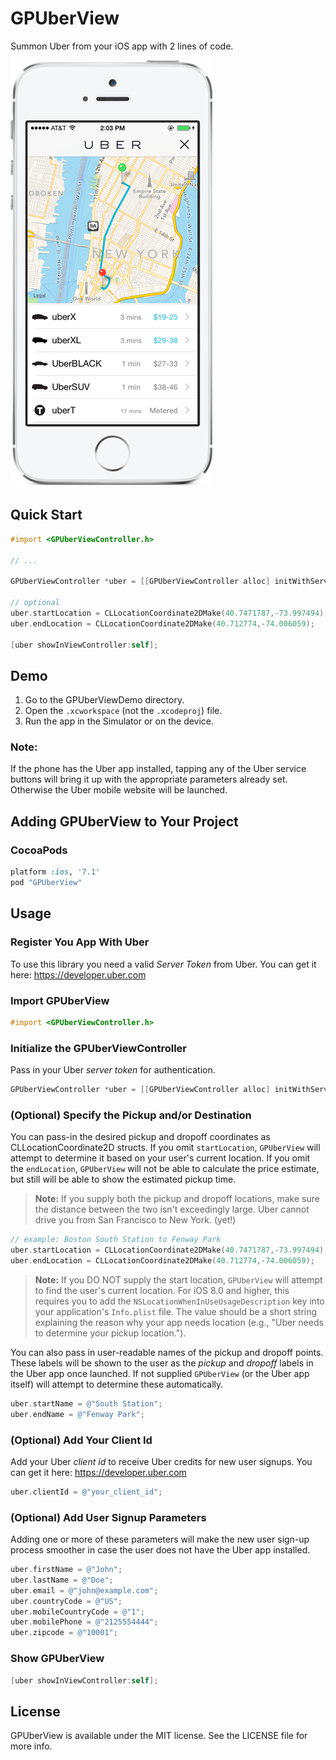 # GPUberView
Summon Uber from your iOS app with 2 lines of code.

![GPUberView](gpuberview_screenshot.png)

## Quick Start

```objective-c
#import <GPUberViewController.h>

// ...

GPUberViewController *uber = [[GPUberViewController alloc] initWithServerToken:@"your_server_token"];

// optional
uber.startLocation = CLLocationCoordinate2DMake(40.7471787,-73.997494);
uber.endLocation = CLLocationCoordinate2DMake(40.712774,-74.006059);

[uber showInViewController:self];
```

## Demo

1. Go to the GPUberViewDemo directory.
2. Open the `.xcworkspace` (not the `.xcodeproj`) file.
3. Run the app in the Simulator or on the device.

### Note:
If the phone has the Uber app installed, tapping any of the Uber service buttons will bring it up with the appropriate parameters already set. Otherwise the Uber mobile website will be launched.


## Adding GPUberView to Your Project

### CocoaPods

```ruby
platform :ios, '7.1'
pod "GPUberView"
```


## Usage

### Register You App With Uber

To use this library you need a valid *Server Token* from Uber. You can get it here: https://developer.uber.com

### Import GPUberView

```objective-c
#import <GPUberViewController.h>
```

### Initialize the GPUberViewController

Pass in your Uber *server token* for authentication.


```objective-c    
GPUberViewController *uber = [[GPUberViewController alloc] initWithServerToken:@"your_server_token"];
```

### (Optional) Specify the Pickup and/or Destination

You can pass-in the desired pickup and dropoff coordinates as CLLocationCoordinate2D structs. If you omit `startLocation`, `GPUberView` will attempt to determine it based on your user's current location. If you omit the `endLocation`, `GPUberView` will not be able to calculate the price estimate, but still will be able to show the estimated pickup time.

> **Note:** If you supply both the pickup and dropoff locations, make sure the distance between the two isn't exceedingly large. Uber cannot drive you from San Francisco to New York. (yet!)

```objective-c
// example: Boston South Station to Fenway Park
uber.startLocation = CLLocationCoordinate2DMake(40.7471787,-73.997494);
uber.endLocation = CLLocationCoordinate2DMake(40.712774,-74.006059);
```

> **Note:** If you DO NOT supply the start location, `GPUberView` will attempt to find the user's current location. For iOS 8.0 and higher, this requires you to add the `NSLocationWhenInUseUsageDescription` key into your application's `Info.plist` file. The value should be a short string explaining the reason why your app needs location (e.g., "Uber needs to determine your pickup location.").

You can also pass in user-readable names of the pickup and dropoff points. These labels will be shown to the user as the *pickup* and *dropoff* labels in the Uber app once launched. If not supplied `GPUberView` (or the Uber app itself) will attempt to determine these automatically.

```objective-c
uber.startName = @"South Station";
uber.endName = @"Fenway Park";
```

### (Optional) Add Your Client Id

Add your Uber *client id* to receive Uber credits for new user signups. You can get it here: https://developer.uber.com

```objective-c
uber.clientId = @"your_client_id";
```


### (Optional) Add User Signup Parameters

Adding one or more of these parameters will make the new user sign-up process smoother in case the user does not have the Uber app installed.

```objective-c
uber.firstName = @"John";
uber.lastName = @"Doe";
uber.email = @"john@example.com";
uber.countryCode = @"US";
uber.mobileCountryCode = @"1";
uber.mobilePhone = @"2125554444";
uber.zipcode = @"10001";
```

### Show GPUberView

```objective-c
[uber showInViewController:self];
```

## License

GPUberView is available under the MIT license. See the LICENSE file for more info.

